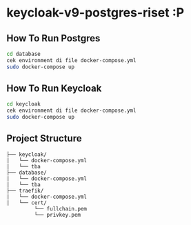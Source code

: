 # keycloak-v9-postgres-riset :P

## How To Run Postgres
```bash
cd database
cek environment di file docker-compose.yml
sudo docker-compose up
```

## How To Run Keycloak
```bash
cd keycloak
cek environment di file docker-compose.yml
sudo docker-compose up
```

## Project Structure
```
├── keycloak/
|   └── docker-compose.yml    
|   └── tba   
├── database/
|   └── docker-compose.yml   
|   └── tba   
├── traefik/
|   └── docker-compose.yml 
|   └── cert/
         └── fullchain.pem
         └── privkey.pem
```

